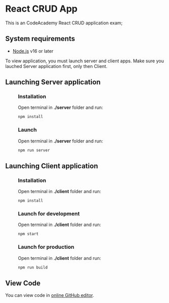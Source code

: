 # React CRUD App
This is an CodeAcademy React CRUD application exam;

## System requirements
* [Node.js](https://nodejs.org/en/) v16 or later
  
To view application, you must launch server and client apps.
Make sure you lauched Server application first, only then Client.


## Launching Server application
<div style="padding-left: 40px">

### Installation
Open terminal in __./server__ folder and run: 

```bash
npm install
```

### Launch
Open terminal in __./server__ folder and run:
```bash
npm run server
``` 
</div>

## Launching Client application

<div style="padding-left: 40px">

### Installation
Open terminal in __./client__ folder and run:
```bash
npm install
```

### Launch for development
Open terminal in __./client__ folder and run:
```bash
npm start
```

### Launch for production
Open terminal in __./client__ folder and run:
```bash
npm run build
```
</div>


## View Code
You can view code in [online GitHub editor](https://github.dev/medasul/react-crud).
